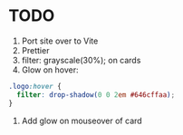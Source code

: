 # TODO

1. Port site over to Vite
1. Prettier
1. filter: grayscale(30%); on cards
1. Glow on hover:
```css
.logo:hover {
  filter: drop-shadow(0 0 2em #646cffaa);
}
```
1. Add glow on mouseover of card